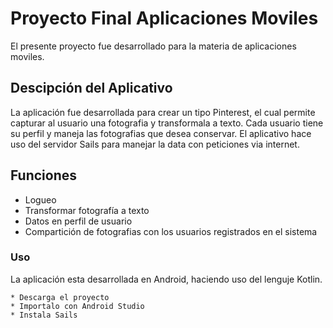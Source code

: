 # Proyecto Final Aplicaciones Moviles 
El presente proyecto fue desarrollado para la materia de aplicaciones moviles.

## Descipción del Aplicativo
La aplicación fue desarrollada para crear un tipo Pinterest, el cual permite capturar al usuario una fotografia 
y transformala a texto. Cada usuario tiene su perfil y maneja las fotografias que desea conservar.
El aplicativo hace uso del servidor Sails para manejar la data con peticiones via internet.

## Funciones
* Logueo
* Transformar fotografía a texto
* Datos en perfil de usuario
* Compartición de fotografias con los usuarios registrados en el sistema

### Uso

La aplicación esta desarrollada en Android, haciendo uso del lenguje Kotlin.

```
* Descarga el proyecto 
* Importalo con Android Studio
* Instala Sails 
```
